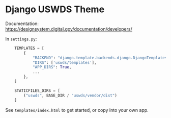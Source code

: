 # Django USWDS Theme

Documentation: https://designsystem.digital.gov/documentation/developers/

In `settings.py`:

```python
    TEMPLATES = [
        {
            "BACKEND": "django.template.backends.django.DjangoTemplates",
            "DIRS": ['uswds/templates'],
            "APP_DIRS": True,
            ...
        },
    ]
```

```python
    STATICFILES_DIRS = [
        ("uswds", BASE_DIR / "uswds/vendor/dist")
    ]
```

See `templates/index.html` to get started, or copy into your own app.